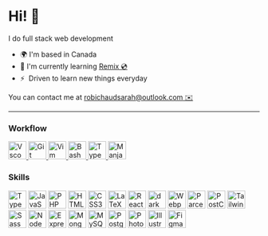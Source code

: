 # Hi! 👋

I do full stack web development

- 🌍 I'm based in Canada
- 🧠  I'm currently learning [Remix 💿](http://remix.run)
- ⚡  Driven to learn new things everyday

You can contact me at [robichaudsarah@outlook.com ✉️](mailto:robichaudsarah@outlook.com)

---

### Workflow

<p align="left">
<a href="https://code.visualstudio.com/" target="_blank" rel="noreferrer">
<img src="./logo/code.svg" width="36" height="36" alt="Vscode" />
</a>
<a href="https://git-scm.com/" target="_blank" rel="noreferrer">
<img src="./logo/git.svg" width="36" height="36" alt="Git" />
</a>
<a href="https://www.vim.org/" target="_blank" rel="noreferrer">
<img src="./logo/vim.svg" width="36" height="36" alt="Vim" />
</a>
<a href="https://www.gnu.org/software/bash/" target="_blank" rel="noreferrer">
<img src="./logo/bash.svg" width="36" height="36" alt="Bash" />
</a>
<a href="https://www.microsoft.com/en-us/windows target="_blank" rel="noreferrer">
<img src="./logo/win11.svg" height="36" alt="TypeScript" />
</a>
<a href="https://manjaro.org/" target="_blank" rel="noreferrer">
<img src="./logo/manjaro.svg" width="36" height="36" alt="Manjaro" />
</a>
</p>

### Skills

<p align="left">
<a href="https://www.typescriptlang.org/" target="_blank" rel="noreferrer"><img src="https://raw.githubusercontent.com/danielcranney/readme-generator/main/public/icons/skills/typescript-dark.svg" width="36" height="36" alt="TypeScript" /></a>
<a href="https://developer.mozilla.org/en-US/docs/Web/JavaScript" target="_blank" rel="noreferrer"><img src="https://raw.githubusercontent.com/danielcranney/readme-generator/main/public/icons/skills/javascript-dark.svg" width="36" height="36" alt="JavaScript" /></a>
<a href="https://www.php.net/" target="_blank" rel="noreferrer"><img src="https://raw.githubusercontent.com/danielcranney/readme-generator/main/public/icons/skills/php-dark.svg" height="36" alt="PHP" /></a>
<a href="https://developer.mozilla.org/en-US/docs/Glossary/HTML5" target="_blank" rel="noreferrer"><img src="https://raw.githubusercontent.com/danielcranney/readme-generator/main/public/icons/skills/html5-dark.svg" width="36" height="36" alt="HTML5" /></a>
<a href="https://www.w3.org/TR/CSS/#css" target="_blank" rel="noreferrer"><img src="https://raw.githubusercontent.com/danielcranney/readme-generator/main/public/icons/skills/css3-dark.svg" width="36" height="36" alt="CSS3" /></a>
<a href="https://www.latex-project.org/" target="_blank" rel="noreferrer"><img src="./logo/tex.svg" height="36" alt="LaTeX" /></a>
<a href="https://reactjs.org/" target="_blank" rel="noreferrer"><img src="https://raw.githubusercontent.com/danielcranney/readme-generator/main/public/icons/skills/react-dark.svg" width="36" height="36" alt="React" /></a>
<a href="https://jquery.com/" target="_blank" rel="noreferrer"><img src="https://raw.githubusercontent.com/danielcranney/readme-generator/main/public/icons/skills/jquery-dark.svg" width="36" height="36" alt="dark" /></a>
<a href="https://webpack.js.org/" target="_blank" rel="noreferrer"><img src="https://raw.githubusercontent.com/danielcranney/readme-generator/main/public/icons/skills/webpack-dark.svg" width="36" height="36" alt="Webpack" /></a>
<a href="https://parceljs.org/" target="_blank" rel="noreferrer"><img src="./logo/parcel.svg" width="36" height="36" alt="Parcel bundler" /></a>
<a href="https://postcss.org/" target="_blank" rel="noreferrer"><img src="./logo/postcss.svg" width="36" height="36" alt="PostCSS" /></a>
<a href="https://tailwindcss.com/" target="_blank" rel="noreferrer"><img src="https://raw.githubusercontent.com/danielcranney/readme-generator/main/public/icons/skills/tailwindcss-dark.svg" width="36" height="36" alt="TailwindCSS" /></a>
<a href="https://sass-lang.com/" target="_blank" rel="noreferrer"><img src="https://raw.githubusercontent.com/danielcranney/readme-generator/main/public/icons/skills/sass-dark.svg" width="36" height="36" alt="Sass" /></a>
<a href="https://nodejs.org/en/" target="_blank" rel="noreferrer"><img src="https://raw.githubusercontent.com/danielcranney/readme-generator/main/public/icons/skills/nodejs-dark.svg" width="36" height="36" alt="NodeJS" /></a>
<a href="https://expressjs.com/" target="_blank" rel="noreferrer"><img src="https://raw.githubusercontent.com/danielcranney/readme-generator/main/public/icons/skills/express-dark.svg" width="36" height="36" alt="Express" /></a>
<a href="https://www.mongodb.com/" target="_blank" rel="noreferrer"><img src="https://raw.githubusercontent.com/danielcranney/readme-generator/main/public/icons/skills/mongodb-dark.svg" width="36" height="36" alt="MongoDB" /></a>
<a href="https://www.mysql.com/" target="_blank" rel="noreferrer"><img src="https://raw.githubusercontent.com/danielcranney/readme-generator/main/public/icons/skills/mysql-dark.svg" width="36" height="36" alt="MySQL" /></a>
<a href="https://www.postgresql.org/" target="_blank" rel="noreferrer"><img src="https://raw.githubusercontent.com/danielcranney/readme-generator/main/public/icons/skills/postgresql-dark.svg" width="36" height="36" alt="PostgreSQL" /></a>
<a href="https://www.adobe.com/uk/products/photoshop.html" target="_blank" rel="noreferrer"><img src="https://raw.githubusercontent.com/danielcranney/readme-generator/main/public/icons/skills/photoshop-dark.svg" width="36" height="36" alt="Photoshop" /></a>
<a href="adobe.com/uk/products/illustrator.html" target="_blank" rel="noreferrer"><img src="https://raw.githubusercontent.com/danielcranney/readme-generator/main/public/icons/skills/illustrator-dark.svg" width="36" height="36" alt="Illustrator" /></a>
<a href="https://www.figma.com/" target="_blank" rel="noreferrer"><img src="https://raw.githubusercontent.com/danielcranney/readme-generator/main/public/icons/skills/figma-dark.svg" width="36" height="36" alt="Figma" /></a>

</p>
